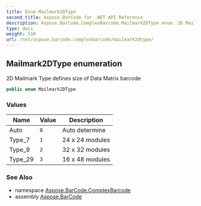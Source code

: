 ```yaml
---
title: Enum Mailmark2DType
second_title: Aspose.BarCode for .NET API Reference
description: Aspose.BarCode.ComplexBarcode.Mailmark2DType enum. 2D Mailmark Type defines size of Data Matrix barcode
type: docs
weight: 510
url: /net/aspose.barcode.complexbarcode/mailmark2dtype/
---
```

## Mailmark2DType enumeration

2D Mailmark Type defines size of Data Matrix barcode

```csharp
public enum Mailmark2DType
```

### Values

| Name | Value | Description |
| --- | --- | --- |
| Auto | `0` | Auto determine |
| Type_7 | `1` | 24 x 24 modules |
| Type_9 | `2` | 32 x 32 modules |
| Type_29 | `3` | 16 x 48 modules |

### See Also

* namespace [Aspose.BarCode.ComplexBarcode](../../aspose.barcode.complexbarcode/)
* assembly [Aspose.BarCode](../../)



